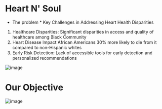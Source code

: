 # Heart N' Soul
* The problem​ *
Key Challenges in Addressing Heart Health Disparities​
 
1. Healthcare Disparities:​
Significant disparities in access and quality of healthcare among Black Community​
2. Heart Disease Impact​
African Americans 30% more likely to die from it compared to non-Hispanic whites​
3. Early Risk Detection:​
Lack of accessible tools for early detection and personalized recommendations​

![image](https://github.com/user-attachments/assets/7e670ddc-88ad-4e6b-9941-2e50378e5b74)

# Our Objective 
![image](https://github.com/user-attachments/assets/de27afd2-8453-4ac3-b49b-e461583a7884)
